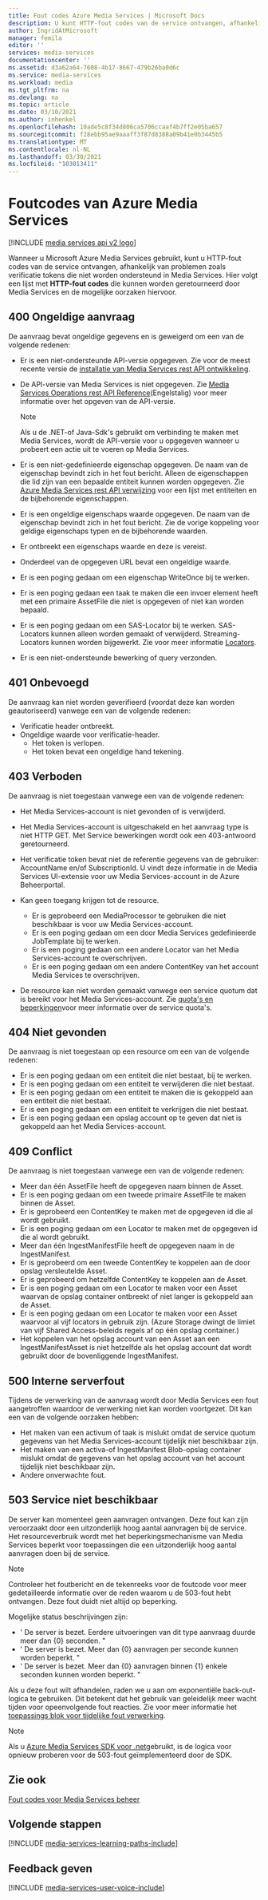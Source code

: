 ```yaml
---
title: Fout codes Azure Media Services | Microsoft Docs
description: U kunt HTTP-fout codes van de service ontvangen, afhankelijk van problemen zoals verificatie tokens die verlopen zijn voor acties die niet worden ondersteund in Media Services. Dit artikel bevat een overzicht van Azure Media Services v2 API-fout codes.
author: IngridAtMicrosoft
manager: femila
editor: ''
services: media-services
documentationcenter: ''
ms.assetid: d3a62a64-7608-4b17-8667-479b26ba0d6c
ms.service: media-services
ms.workload: media
ms.tgt_pltfrm: na
ms.devlang: na
ms.topic: article
ms.date: 03/10/2021
ms.author: inhenkel
ms.openlocfilehash: 10ade5c8f34d806ca5706ccaaf4b7ff2e05ba657
ms.sourcegitcommit: f28ebb95ae9aaaff3f87d8388a09b41e0b3445b5
ms.translationtype: MT
ms.contentlocale: nl-NL
ms.lasthandoff: 03/30/2021
ms.locfileid: "103013411"
---
```

# <a name="azure-media-services-error-codes"></a>Foutcodes van Azure Media Services

[!INCLUDE [media services api v2 logo](./includes/v2-hr.md)]

Wanneer u Microsoft Azure Media Services gebruikt, kunt u HTTP-fout codes van de service ontvangen, afhankelijk van problemen zoals verificatie tokens die niet worden ondersteund in Media Services. Hier volgt een lijst met **HTTP-fout codes** die kunnen worden geretourneerd door Media Services en de mogelijke oorzaken hiervoor.  

## <a name="400-bad-request"></a>400 Ongeldige aanvraag
De aanvraag bevat ongeldige gegevens en is geweigerd om een van de volgende redenen:

* Er is een niet-ondersteunde API-versie opgegeven. Zie voor de meest recente versie de [installatie van Media Services rest API ontwikkeling](media-services-rest-how-to-use.md).
* De API-versie van Media Services is niet opgegeven. Zie [Media Services Operations rest API Reference](/rest/api/media/operations/azure-media-services-rest-api-reference)(Engelstalig) voor meer informatie over het opgeven van de API-versie.
  
  > [!NOTE]
  > Als u de .NET-of Java-Sdk's gebruikt om verbinding te maken met Media Services, wordt de API-versie voor u opgegeven wanneer u probeert een actie uit te voeren op Media Services.
  > 
  > 
* Er is een niet-gedefinieerde eigenschap opgegeven. De naam van de eigenschap bevindt zich in het fout bericht. Alleen de eigenschappen die lid zijn van een bepaalde entiteit kunnen worden opgegeven. Zie [Azure Media Services rest API verwijzing](/rest/api/media/operations/azure-media-services-rest-api-reference) voor een lijst met entiteiten en de bijbehorende eigenschappen.
* Er is een ongeldige eigenschaps waarde opgegeven. De naam van de eigenschap bevindt zich in het fout bericht. Zie de vorige koppeling voor geldige eigenschaps typen en de bijbehorende waarden.
* Er ontbreekt een eigenschaps waarde en deze is vereist.
* Onderdeel van de opgegeven URL bevat een ongeldige waarde.
* Er is een poging gedaan om een eigenschap WriteOnce bij te werken.
* Er is een poging gedaan een taak te maken die een invoer element heeft met een primaire AssetFile die niet is opgegeven of niet kan worden bepaald.
* Er is een poging gedaan om een SAS-Locator bij te werken. SAS-Locators kunnen alleen worden gemaakt of verwijderd. Streaming-Locators kunnen worden bijgewerkt. Zie voor meer informatie [Locators](/rest/api/media/operations/locator).
* Er is een niet-ondersteunde bewerking of query verzonden.

## <a name="401-unauthorized"></a>401 Onbevoegd
De aanvraag kan niet worden geverifieerd (voordat deze kan worden geautoriseerd) vanwege een van de volgende redenen:

* Verificatie header ontbreekt.
* Ongeldige waarde voor verificatie-header.
  * Het token is verlopen. 
  * Het token bevat een ongeldige hand tekening.

## <a name="403-forbidden"></a>403 Verboden
De aanvraag is niet toegestaan vanwege een van de volgende redenen:

* Het Media Services-account is niet gevonden of is verwijderd.
* Het Media Services-account is uitgeschakeld en het aanvraag type is niet HTTP GET. Met Service bewerkingen wordt ook een 403-antwoord geretourneerd.
* Het verificatie token bevat niet de referentie gegevens van de gebruiker: AccountName en/of SubscriptionId. U vindt deze informatie in de Media Services UI-extensie voor uw Media Services-account in de Azure Beheerportal.
* Kan geen toegang krijgen tot de resource.
  
  * Er is geprobeerd een MediaProcessor te gebruiken die niet beschikbaar is voor uw Media Services-account.
  * Er is een poging gedaan om een door Media Services gedefinieerde JobTemplate bij te werken.
  * Er is een poging gedaan om een andere Locator van het Media Services-account te overschrijven.
  * Er is een poging gedaan om een andere ContentKey van het account Media Services te overschrijven.
* De resource kan niet worden gemaakt vanwege een service quotum dat is bereikt voor het Media Services-account. Zie [quota's en beperkingen](media-services-quotas-and-limitations.md)voor meer informatie over de service quota's.

## <a name="404-not-found"></a>404 Niet gevonden
De aanvraag is niet toegestaan op een resource om een van de volgende redenen:

* Er is een poging gedaan om een entiteit die niet bestaat, bij te werken.
* Er is een poging gedaan om een entiteit te verwijderen die niet bestaat.
* Er is een poging gedaan om een entiteit te maken die is gekoppeld aan een entiteit die niet bestaat.
* Er is een poging gedaan om een entiteit te verkrijgen die niet bestaat.
* Er is een poging gedaan een opslag account op te geven dat niet is gekoppeld aan het Media Services-account.  

## <a name="409-conflict"></a>409 Conflict
De aanvraag is niet toegestaan vanwege een van de volgende redenen:

* Meer dan één AssetFile heeft de opgegeven naam binnen de Asset.
* Er is een poging gedaan om een tweede primaire AssetFile te maken binnen de Asset.
* Er is geprobeerd een ContentKey te maken met de opgegeven id die al wordt gebruikt.
* Er is een poging gedaan om een Locator te maken met de opgegeven id die al wordt gebruikt.
* Meer dan één IngestManifestFile heeft de opgegeven naam in de IngestManifest.
* Er is geprobeerd om een tweede ContentKey te koppelen aan de door opslag versleutelde Asset.
* Er is geprobeerd om hetzelfde ContentKey te koppelen aan de Asset.
* Er is een poging gedaan om een Locator te maken voor een Asset waarvan de opslag container ontbreekt of niet langer is gekoppeld aan de Asset.
* Er is een poging gedaan om een Locator te maken voor een Asset waarvoor al vijf locators in gebruik zijn. (Azure Storage dwingt de limiet van vijf Shared Access-beleids regels af op één opslag container.)
* Het koppelen van het opslag account van een Asset aan een IngestManifestAsset is niet hetzelfde als het opslag account dat wordt gebruikt door de bovenliggende IngestManifest.  

## <a name="500-internal-server-error"></a>500 Interne serverfout
Tijdens de verwerking van de aanvraag wordt door Media Services een fout aangetroffen waardoor de verwerking niet kan worden voortgezet. Dit kan een van de volgende oorzaken hebben:

* Het maken van een activum of taak is mislukt omdat de service quotum gegevens van het Media Services-account tijdelijk niet beschikbaar zijn.
* Het maken van een activa-of IngestManifest Blob-opslag container mislukt omdat de gegevens van het opslag account van het account tijdelijk niet beschikbaar zijn.
* Andere onverwachte fout.

## <a name="503-service-unavailable"></a>503 Service niet beschikbaar
De server kan momenteel geen aanvragen ontvangen. Deze fout kan zijn veroorzaakt door een uitzonderlijk hoog aantal aanvragen bij de service. Het resourceverbruik wordt met het beperkingsmechanisme van Media Services beperkt voor toepassingen die een uitzonderlijk hoog aantal aanvragen doen bij de service.

> [!NOTE]
> Controleer het foutbericht en de tekenreeks voor de foutcode voor meer gedetailleerde informatie over de reden waarom u de 503-fout hebt ontvangen. Deze fout duidt niet altijd op beperking.
> 
> 

Mogelijke status beschrijvingen zijn:

* ' De server is bezet. Eerdere uitvoeringen van dit type aanvraag duurde meer dan {0} seconden. "
* ' De server is bezet. Meer dan {0} aanvragen per seconde kunnen worden beperkt. "
* ' De server is bezet. Meer dan {0} aanvragen binnen {1} enkele seconden kunnen worden beperkt. "

Als u deze fout wilt afhandelen, raden we u aan om exponentiële back-out-logica te gebruiken. Dit betekent dat het gebruik van geleidelijk meer wacht tijden voor opeenvolgende fout reacties.  Zie voor meer informatie het [toepassings blok voor tijdelijke fout verwerking](/previous-versions/msp-n-p/hh680905(v=pandp.50)).

> [!NOTE]
> Als u [Azure Media Services SDK voor .net](https://github.com/Azure/azure-sdk-for-media-services/tree/master)gebruikt, is de logica voor opnieuw proberen voor de 503-fout geïmplementeerd door de SDK.  
> 
> 

## <a name="see-also"></a>Zie ook
[Fout codes voor Media Services beheer](/rest/api/media/)

## <a name="next-steps"></a>Volgende stappen
[!INCLUDE [media-services-learning-paths-include](../../../includes/media-services-learning-paths-include.md)]

## <a name="provide-feedback"></a>Feedback geven
[!INCLUDE [media-services-user-voice-include](../../../includes/media-services-user-voice-include.md)]
